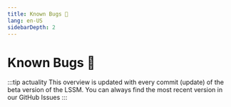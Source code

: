 ```yaml
---
title: Known Bugs 🐛
lang: en-US
sidebarDepth: 2
---
```


# Known Bugs :bug:

:::tip actuality
This overview is updated with every commit (update) of the beta version of the LSSM. You can always find the most recent version in our <a :href="$theme.variables.github + '/issues?q=is%3Aissue+is%3Aopen+label%3Abug'" target="_blank">GitHub Issues</a>
:::

<bugs no-bugs="There are no known Bugs currently!"></bugs>
